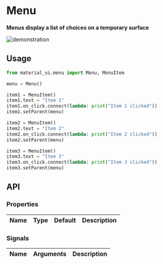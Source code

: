 # Menu

**Menus display a list of choices on a temporary surface**

![demonstration](./menu.jpg)

## Usage

```python
from material_ui.menu import Menu, MenuItem

menu = Menu()

item1 = MenuItem()
item1.text = "Item 1"
item1.on_click.connect(lambda: print("Item 1 clicked"))
item1.setParent(menu)

item2 = MenuItem()
item2.text = "Item 2"
item2.on_click.connect(lambda: print("Item 2 clicked"))
item2.setParent(menu)

item3 = MenuItem()
item3.text = "Item 3"
item3.on_click.connect(lambda: print("Item 3 clicked"))
item3.setParent(menu)
```

## API

### Properties

| Name | Type | Default | Description |
| ---- | ---- | ------- | ----------- |

### Signals

| Name | Arguments | Description |
| ---- | --------- | ----------- |

